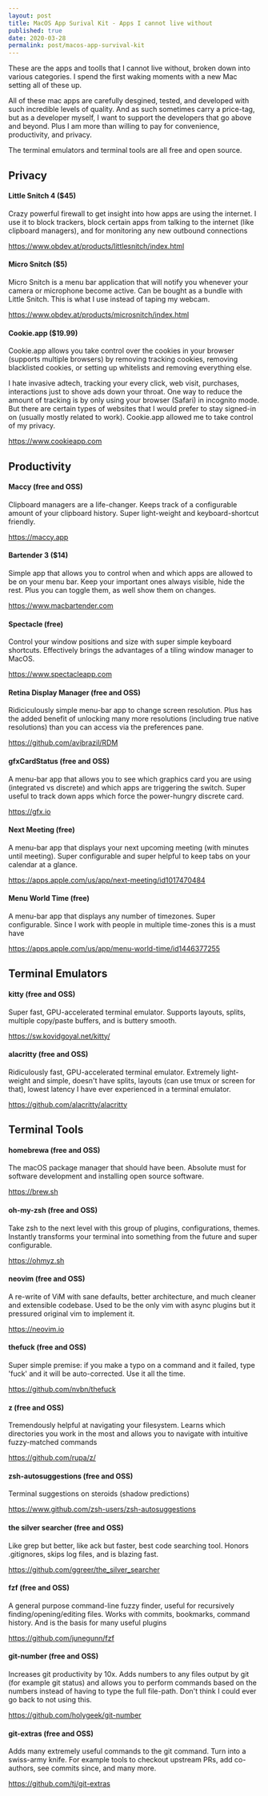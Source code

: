 ```yaml
---
layout: post
title: MacOS App Surival Kit - Apps I cannot live without
published: true
date: 2020-03-28
permalink: post/macos-app-survival-kit
---
```


These are the apps and toolls that I cannot live without, broken down into
various categories.  I spend the first waking moments with a new Mac setting
all of these up.

All of these mac apps are carefully desgined, tested, and developed with such
incredible levels of quality. And as such sometimes carry a price-tag, but as a
developer myself, I want to support the developers that go above and beyond.
Plus I am more than willing to pay for convenience, productivity, and privacy.

The terminal emulators and terminal tools are all free and open
source.

## Privacy

#### Little Snitch 4 ($45)

Crazy powerful firewall to get insight into how apps are using the internet. I
use it to block trackers, block certain apps from talking to the internet (like
clipboard managers), and for monitoring any new outbound connections

<https://www.obdev.at/products/littlesnitch/index.html>

#### Micro Snitch ($5)

Micro Snitch is a menu bar application that will notify you whenever your
camera or microphone become active. Can be bought as a bundle with Little
Snitch. This is what I use instead of taping my webcam.

<https://www.obdev.at/products/microsnitch/index.html>

#### Cookie.app ($19.99)

Cookie.app allows you take control over the cookies in your browser (supports
multiple browsers) by removing tracking cookies, removing blacklisted cookies,
or setting up whitelists and removing everything else. 

I hate invasive adtech, tracking your every click, web visit, purchases,
interactions just to shove ads down your throat. One way to reduce the amount
of tracking is by only using your browser (Safari) in incognito mode. But there
are certain types of websites that I would prefer to stay signed-in on (usually
mostly related to work). Cookie.app allowed me to take control of my privacy.

<https://www.cookieapp.com>

## Productivity

#### Maccy (free and OSS)

Clipboard managers are a life-changer. Keeps track of a configurable amount of
your clipboard history. Super light-weight and keyboard-shortcut friendly. 

<https://maccy.app>

#### Bartender 3 ($14)

Simple app that allows you to control when and which apps are allowed to be on
your menu bar. Keep your important ones always visible, hide the rest. Plus you
can toggle them, as well show them on changes.

<https://www.macbartender.com>

#### Spectacle (free)

Control your window positions and size with super simple keyboard shortcuts.
Effectively brings the advantages of a tiling window manager to MacOS.

<https://www.spectacleapp.com>

#### Retina Display Manager (free and OSS)

Ridiciculously simple menu-bar app to change screen resolution. Plus has the
added benefit of unlocking many more resolutions (including true native
resolutions) than you can access via the preferences pane.

<https://github.com/avibrazil/RDM>

#### gfxCardStatus (free and OSS)

A menu-bar app that allows you to see which graphics card you are using
(integrated vs discrete) and which apps are triggering the switch. Super useful
to track down apps which force the power-hungry discrete card.

<https://gfx.io>

#### Next Meeting (free)

A menu-bar app that displays your next upcoming meeting (with minutes until
meeting).  Super configurable and super helpful to keep tabs on your calendar
at a glance.

<https://apps.apple.com/us/app/next-meeting/id1017470484>

#### Menu World Time (free)

A menu-bar app that displays any number of timezones. Super configurable. Since
I work with people in multiple time-zones this is a must have

<https://apps.apple.com/us/app/menu-world-time/id1446377255>

## Terminal Emulators

#### kitty (free and OSS)

Super fast, GPU-accelerated terminal emulator. Supports layouts, splits,
multiple copy/paste buffers, and is buttery smooth.

<https://sw.kovidgoyal.net/kitty/>

#### alacritty (free and OSS)

Ridiculously fast, GPU-accelerated terminal emulator. Extremely light-weight
and simple, doesn't have splits, layouts (can use tmux or screen for that),
lowest latency I have ever experienced in a terminal emulator.

<https://github.com/alacritty/alacritty>

## Terminal Tools

#### homebrewa (free and OSS)

The macOS package manager that should have been. Absolute must for software
development and installing open source software.

<https://brew.sh>

#### oh-my-zsh (free and OSS)

Take zsh to the next level with this group of plugins, configurations, themes.
Instantly transforms your terminal into something from the future and super
configurable.

<https://ohmyz.sh>

#### neovim (free and OSS)

A re-write of ViM with sane defaults, better architecture, and much cleaner and
extensible codebase.  Used to be the only vim with async plugins but it
pressured original vim to implement it.

<https://neovim.io>

#### thefuck (free and OSS)

Super simple premise: if you make a typo on a command and it failed, type
'fuck' and it will be auto-corrected. Use it all the time.

<https://github.com/nvbn/thefuck>

#### z (free and OSS)

Tremendously helpful at navigating your filesystem. Learns which directories
you work in the most and allows you to navigate with intuitive fuzzy-matched
commands

<https://github.com/rupa/z/>

#### zsh-autosuggestions (free and OSS)

Terminal suggestions on steroids (shadow predictions)

<https://www.github.com/zsh-users/zsh-autosuggestions>

#### the silver searcher (free and OSS)

Like grep but better, like ack but faster, best code searching tool. Honors
.gitignores, skips log files, and is blazing fast.

<https://github.com/ggreer/the_silver_searcher>

#### fzf (free and OSS)

A general purpose command-line fuzzy finder, useful for recursively
finding/opening/editing files. Works with commits, bookmarks, command history.
And is the basis for many useful plugins

<https://github.com/junegunn/fzf>

#### git-number (free and OSS)

Increases git productivity by 10x. Adds numbers to any files output by git (for
example git status) and allows you to perform commands based on the numbers
instead of having to type the full file-path. Don't think I could ever go back
to not using this.

<https://github.com/holygeek/git-number>

#### git-extras (free and OSS)

Adds many extremely useful commands to the git command. Turn into a swiss-army
knife.  For example tools to checkout upstream PRs, add co-authors, see commits
since, and many more.

<https://github.com/tj/git-extras>
